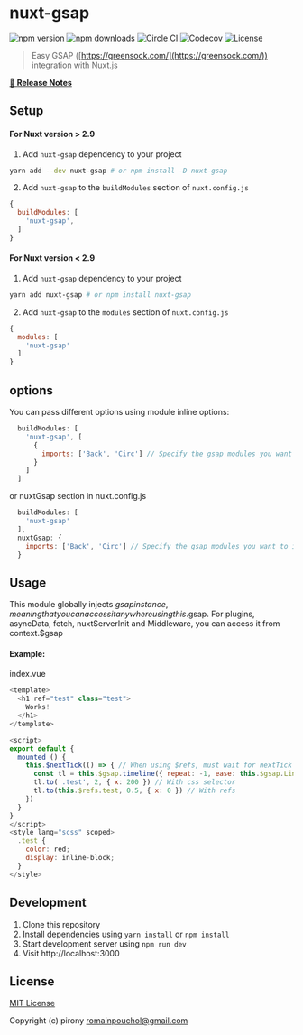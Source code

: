 # nuxt-gsap

[![npm version][npm-version-src]][npm-version-href]
[![npm downloads][npm-downloads-src]][npm-downloads-href]
[![Circle CI][circle-ci-src]][circle-ci-href]
[![Codecov][codecov-src]][codecov-href]
[![License][license-src]][license-href]

> Easy GSAP ([https://greensock.com/](https://greensock.com/)) integration with Nuxt.js


[📖 **Release Notes**](./CHANGELOG.md)

## Setup

#### For Nuxt version > 2.9
1. Add `nuxt-gsap` dependency to your project

```bash
yarn add --dev nuxt-gsap # or npm install -D nuxt-gsap
```

2. Add `nuxt-gsap` to the `buildModules` section of `nuxt.config.js`

```js
{
  buildModules: [
    'nuxt-gsap',
  ]
}
```

#### For Nuxt version < 2.9
1. Add `nuxt-gsap` dependency to your project

```bash
yarn add nuxt-gsap # or npm install nuxt-gsap
```

2. Add `nuxt-gsap` to the `modules` section of `nuxt.config.js`

```js
{
  modules: [
    'nuxt-gsap'
  ]
}
```
## options

You can pass different options using module inline options:

```js
  buildModules: [
    'nuxt-gsap', [
      {
        imports: ['Back', 'Circ'] // Specify the gsap modules you want to import. By default, gsap & Linear are loaded
      }
    ]
  ]
```

or nuxtGsap section in nuxt.config.js

```js
  buildModules: [
    'nuxt-gsap'
  ],
  nuxtGsap: {
    imports: ['Back', 'Circ'] // Specify the gsap modules you want to import. By default, gsap & Linear are loaded
  }
```

## Usage
This module globally injects $gsap instance, meaning that you can access it anywhere using this.$gsap. For plugins, asyncData, fetch, nuxtServerInit and Middleware, you can access it from context.$gsap

#### Example:

index.vue

```js
<template>
  <h1 ref="test" class="test">
    Works!
  </h1>
</template>

<script>
export default {
  mounted () {
    this.$nextTick(() => { // When using $refs, must wait for nextTick
      const tl = this.$gsap.timeline({ repeat: -1, ease: this.$gsap.Linear.easeInOut(2) })
      tl.to('.test', 2, { x: 200 }) // With css selector
      tl.to(this.$refs.test, 0.5, { x: 0 }) // With refs
    })
  }
}
</script>
<style lang="scss" scoped>
  .test {
    color: red;
    display: inline-block;
  }
</style>
```

## Development

1. Clone this repository
2. Install dependencies using `yarn install` or `npm install`
3. Start development server using `npm run dev`
4. Visit http://localhost:3000

## License

[MIT License](./LICENSE)

Copyright (c) pirony <romainpouchol@gmail.com>

<!-- Badges -->
[npm-version-src]: https://img.shields.io/npm/v/nuxt-gsap/latest.svg?style=flat-square
[npm-version-href]: https://npmjs.com/package/nuxt-gsap

[npm-downloads-src]: https://img.shields.io/npm/dt/nuxt-gsap.svg?style=flat-square
[npm-downloads-href]: https://npmjs.com/package/nuxt-gsap

[circle-ci-src]: https://img.shields.io/circleci/project/github/pirony/nuxt-gsap.svg?style=flat-square
[circle-ci-href]: https://circleci.com/gh/pirony/nuxt-gsap

[codecov-src]: https://img.shields.io/codecov/c/github/pirony/nuxt-gsap.svg?style=flat-square
[codecov-href]: https://codecov.io/gh/pirony/nuxt-gsap

[license-src]: https://img.shields.io/npm/l/nuxt-gsap.svg?style=flat-square
[license-href]: https://npmjs.com/package/nuxt-gsap
